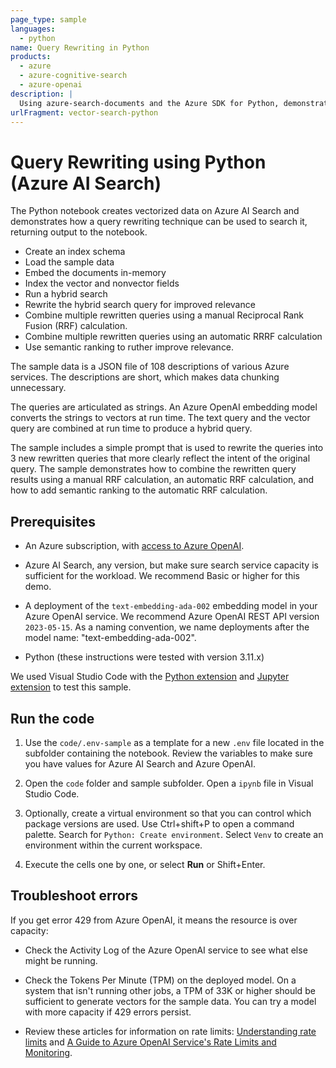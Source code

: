 ```yaml
---
page_type: sample
languages:
  - python
name: Query Rewriting in Python
products:
  - azure
  - azure-cognitive-search
  - azure-openai
description: |
  Using azure-search-documents and the Azure SDK for Python, demonstrate how to use query rewriting to improve your search relevance with hybrid search and Reciprocal Rank Fusion
urlFragment: vector-search-python
---
```


# Query Rewriting using Python (Azure AI Search)  

The Python notebook creates vectorized data on Azure AI Search and demonstrates how a query rewriting technique can be used to search it, returning output to the notebook.

- Create an index schema
- Load the sample data
- Embed the documents in-memory
- Index the vector and nonvector fields
- Run a hybrid search
- Rewrite the hybrid search query for improved relevance
- Combine multiple rewritten queries using a manual Reciprocal Rank Fusion (RRF) calculation.
- Combine multiple rewritten queries using an automatic RRRF calculation
- Use semantic ranking to ruther improve relevance.

The sample data is a JSON file of 108 descriptions of various Azure services. The descriptions are short, which makes data chunking unnecessary.

The queries are articulated as strings. An Azure OpenAI embedding model converts the strings to vectors at run time. The text query and the vector query are combined at run time to produce a hybrid query.

The sample includes a simple prompt that is used to rewrite the queries into 3 new rewritten queries that more clearly reflect the intent of the original query. The sample demonstrates how to combine the rewritten query results using a manual RRF calculation, an automatic RRF calculation, and how to add semantic ranking to the automatic RRF calculation.

## Prerequisites

- An Azure subscription, with [access to Azure OpenAI](https://aka.ms/oai/access).

- Azure AI Search, any version, but make sure search service capacity is sufficient for the workload. We recommend Basic or higher for this demo.

- A deployment of the `text-embedding-ada-002` embedding model in your Azure OpenAI service. We recommend Azure OpenAI REST API version `2023-05-15`. As a naming convention, we name deployments after the model name: "text-embedding-ada-002".

- Python (these instructions were tested with version 3.11.x)

We used Visual Studio Code with the [Python extension](https://marketplace.visualstudio.com/items?itemName=ms-python.python) and [Jupyter extension](https://marketplace.visualstudio.com/items?itemName=ms-toolsai.jupyter) to test this sample.

## Run the code

1. Use the `code/.env-sample` as a template for a new `.env` file located in the subfolder containing the notebook. Review the variables to make sure you have values for Azure AI Search and Azure OpenAI.

1. Open the `code` folder and sample subfolder. Open a `ipynb` file in Visual Studio Code.

1. Optionally, create a virtual environment so that you can control which package versions are used. Use Ctrl+shift+P to open a command palette. Search for `Python: Create environment`. Select `Venv` to create an environment within the current workspace.

1. Execute the cells one by one, or select **Run** or Shift+Enter.

## Troubleshoot errors

If you get error 429 from Azure OpenAI, it means the resource is over capacity:

- Check the Activity Log of the Azure OpenAI service to see what else might be running.

- Check the Tokens Per Minute (TPM) on the deployed model. On a system that isn't running other jobs, a TPM of 33K or higher should be sufficient to generate vectors for the sample data. You can try a model with more capacity if 429 errors persist.

- Review these articles for information on rate limits: [Understanding rate limits](https://learn.microsoft.com/azure/ai-services/openai/how-to/quota?tabs=rest#understanding-rate-limits) and [A Guide to Azure OpenAI Service's Rate Limits and Monitoring](https://clemenssiebler.com/posts/understanding-azure-openai-rate-limits-monitoring/).


